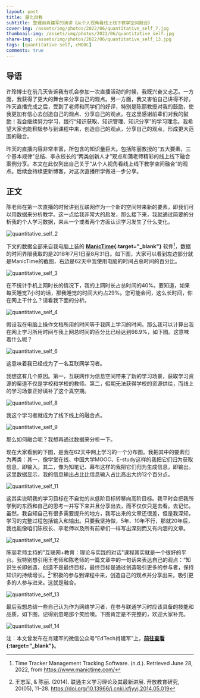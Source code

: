 ```yaml
---
layout: post
title: 量化自我
subtitle: 整理自肖建军的演讲《从个人视角看线上线下教学空间融合》
cover-img: /assets/img/photos/2022/06/quantitative_self_7.jpg
thumbnail-img: /assets/img/photos/2022/06/quantitative_self.jpg
share-img: /assets/img/photos/2022/06/quantitative_self_13.jpg
tags: [quantitative self, cMOOC]
comments: true
---
```


## 导语
许玲博士在前几天告诉我有机会参加一次直播活动的时候，我既兴奋又忐忑。一方面，我获得了更大的舞台来分享自己的观点。另一方面，我又害怕自己讲得不好。昨天直播完成之后，受到了老师和同学们的好评，特别是陈丽教授对我的鼓励，使我更加有信心去创造自己的观点、分享自己的观点。在这里感谢前辈们对我的鼓励！我会继续努力学习，践行“知识获取、知识管理、知识分享”的学习理念。我希望大家也能积极参与到课程中来，创造自己的观点，分享自己的观点，形成更大范围的融合。

昨天的直播内容非常丰富，所包含的知识量巨大。包括陈丽教授的“五大要素，三个基本规律”总结、李永校长的“两类创新人才”观点和蒲老师精彩的线上线下融合案例分享。本文在此仅列出自己关于“从个人视角看线上线下教学空间融合”的观点。后续会持续更新博客，对这次直播所学做进一步分享。
## 正文
陈老师在第一次直播的时候讲到互联网作为一个新的空间带来新的要素，即我们可以用数据来分析教学。这一点给我非常大的启发，那么接下来，我就通过简要的分析我的个人学习数据，来从一个或者两个方面认识学习发生了什么变化。

![quantitative_self_2](http://xiaojianjun.cn/assets/img/photos/2022/06/quantitative_self_2.jpg)

下文的数据全部来自我电脑上装的 **[ManicTime](https://www.manictime.com/){:target="_blank"}** 软件[^footnote_manictime]，数据的时间界限我取的是2018年7月1日至8月31日。如下图，大家可以看到左边部分就是ManicTime的截图，右边是62天中我使用电脑的时间占总时间的百分比。

![quantitative_self_3](http://xiaojianjun.cn/assets/img/photos/2022/06/quantitative_self_3.jpg)

在不统计手机上网时长的情况下，我的上网时长占总时间的40%。要知道，如果每天睡觉7小时的话，那我睡觉的时间大约占29%。您可能会问，这么长时间，你在网上干什么？请看我下面的分析。

![quantitative_self_4](http://xiaojianjun.cn/assets/img/photos/2022/06/quantitative_self_4.jpg)

假设我在电脑上操作文档所用的时间等于我网上学习的时间。那么我可以计算出我在网上学习所用时间与我上网总时间的百分比已经达到66.9%，如下图。这意味着什么呢？

![quantitative_self_6](http://xiaojianjun.cn/assets/img/photos/2022/06/quantitative_self_6.jpg)

这意味着我已经成为了一名互联网学习者。

我想这有几个原因。第一，互联网作为信息空间带来了新的学习场景，获取学习资源的渠道不仅是学校和学校的教师。第二，假期无法获得学校的资源供给，而线上的学习场景正好填补了这个真空期。

![quantitative_self_8](http://xiaojianjun.cn/assets/img/photos/2022/06/quantitative_self_8.jpg)

我这个学习者就成为了线下线上的融合点。

![quantitative_self_9](http://xiaojianjun.cn/assets/img/photos/2022/06/quantitative_self_9.jpg)

那么如何融合呢？我想再通过数据来分析一下。

现在大家看到的下图，是我在62天中网上学习的一个分布图。我把其中的要素归为两类：其一，像学堂在线、中国大学MOOC、E-study这样的我把它们归为获取信息，即输入。其二，像为知笔记、幕布这样的我把它们归为生成信息，即输出。这里数据显示，我的信息输出占比比信息输入占比高出大约12个百分点。

![quantitative_self_11](http://xiaojianjun.cn/assets/img/photos/2022/06/quantitative_self_11.jpg)

这其实说明我的学习目标在不自觉的从低阶目标转移向高阶目标。我平时会把我所学到的东西和自己的思考一并写下来并且分享出去，而不仅仅只是去看，去记忆。虽然，我自知自己有很多需要提升的地方，我写出来的文章还很差，但是我深知，学习的完整过程包括输入和输出。只要我坚持做，5年、10年不行，那就20年后，我也能像咱们陈校长、李老师以及所有前辈们一样写出深刻而又有内涵的文章。

![quantitative_self_12](http://xiaojianjun.cn/assets/img/photos/2022/06/quantitative_self_12.jpg)

陈丽老师主持的"互联网+教育：理论与实践的对话"课程其实就是一个很好的平台。我特别想引用王老师和陈老师的一篇文章中的一句话来表达自己的观点：“知识生长即创造，创造不是最终目标，最终目标是通过创造吸引更多的参与者，保持知识的持续增长。[^footnote_wang]”积极的参与到课程中来，创造自己的观点并分享出来，吸引更多的人参与进来。这就是融合。

![quantitative_self_13](http://xiaojianjun.cn/assets/img/photos/2022/06/quantitative_self_13.jpg)

最后我想总结一些自己认为作为网络学习者，在参与联通学习时应该具备的技能和品质，如下图，记得别忽略那个笑脸噢。下图肯定是不完整的，欢迎大家补充。

![quantitative_self_14](http://xiaojianjun.cn/assets/img/photos/2022/06/quantitative_self_14.jpg)

注：本文曾发布在肖建军的微信公众号“EdTech肖建军”上，**[前往查看](https://mp.weixin.qq.com/s/TvN_L2BASdz4JtdU0RFH8w){:target="_blank"}**。

[^footnote_manictime]: Time Tracker Management Tracking Software. (n.d.). Retrieved June 28, 2022, from https://www.manictime.com/ 
[^footnote_wang]: 王志军, & 陈丽. (2014). 联通主义学习理论及其最新进展. 开放教育研究, 20(05), 11–28. https://doi.org/10.13966/j.cnki.kfjyyj.2014.05.019 